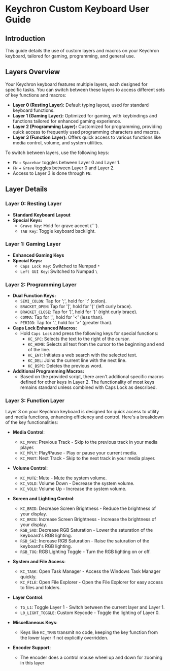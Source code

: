 # Keychron Custom Keyboard User Guide

## Introduction
This guide details the use of custom layers and macros on your Keychron keyboard, tailored for gaming, programming, and general use.

## Layers Overview
Your Keychron keyboard features multiple layers, each designed for specific tasks. You can switch between these layers to access different sets of key functions and macros:

- **Layer 0 (Resting Layer):** Default typing layout, used for standard keyboard functions.
- **Layer 1 (Gaming Layer):** Optimized for gaming, with keybindings and functions tailored for enhanced gaming experience.
- **Layer 2 (Programming Layer):** Customized for programming, providing quick access to frequently used programming characters and macros.
- **Layer 3 (Function Layer):** Offers quick access to various functions like media control, volume, and system utilities.

To switch between layers, use the following keys:
- `FN` + `Spacebar` toggles between Layer 0 and Layer 1.
- `FN` + `Grave` toggles between Layer 0 and Layer 2.
- Access to Layer 3 is done through `FN`.


## Layer Details

### Layer 0: Resting Layer
- **Standard Keyboard Layout**
- **Special Keys:**
  - `Grave Key`: Hold for grave accent (```).
  - `TAB Key`: Toggle keyboard backlight.

### Layer 1: Gaming Layer
- **Enhanced Gaming Keys**
- **Special Keys:**
  - `Caps Lock Key`: Switched to Numpad `*`
  - `Left GUI Key`: Switched to Numpad `\`
  
### Layer 2: Programming Layer
- **Dual Function Keys:**
  - `SEMI_COLON`: Tap for ';', hold for ':' (colon).
  - `BRACKET_OPEN`: Tap for '[', hold for '{' (left curly brace).
  - `BRACKET_CLOSE`: Tap for ']', hold for '}' (right curly brace).
  - `COMMA`: Tap for ',', hold for '<' (less than).
  - `PERIOD`: Tap for '.', hold for '>' (greater than).
- **Caps Lock Enhanced Macros:**
  - Hold `Caps Lock` and press the following keys for special functions:
    - `KC_SPC`: Selects the text to the right of the cursor.
    - `KC_HOME`: Selects all text from the cursor to the beginning and end of the line.
    - `KC_ENT`: Initiates a web search with the selected text.
    - `KC_DEL`: Joins the current line with the next line.
    - `KC_BSPC`: Deletes the previous word.
- **Additional Programming Macros:**
  - Based on the provided script, there aren't additional specific macros defined for other keys in Layer 2. The functionality of most keys remains standard unless combined with Caps Lock as described.

### Layer 3: Function Layer

Layer 3 on your Keychron keyboard is designed for quick access to utility and media functions, enhancing efficiency and control. Here's a breakdown of the key functionalities:

- **Media Control**:
  - `KC_MPRV`: Previous Track - Skip to the previous track in your media player.
  - `KC_MPLY`: Play/Pause - Play or pause your current media.
  - `KC_MNXT`: Next Track - Skip to the next track in your media player.

- **Volume Control**:
  - `KC_MUTE`: Mute - Mute the system volume.
  - `KC_VOLD`: Volume Down - Decrease the system volume.
  - `KC_VOLU`: Volume Up - Increase the system volume.

- **Screen and Lighting Control**:
  - `KC_BRID`: Decrease Screen Brightness - Reduce the brightness of your display.
  - `KC_BRIU`: Increase Screen Brightness - Increase the brightness of your display.
  - `RGB_SAD`: Decrease RGB Saturation - Lower the saturation of the keyboard's RGB lighting.
  - `RGB_SAI`: Increase RGB Saturation - Raise the saturation of the keyboard's RGB lighting.
  - `RGB_TOG`: RGB Lighting Toggle - Turn the RGB lighting on or off.

- **System and File Access**:
  - `KC_TASK`: Open Task Manager - Access the Windows Task Manager quickly.
  - `KC_FILE`: Open File Explorer - Open the File Explorer for easy access to files and folders.

- **Layer Control**:
  - `TG_L1`: Toggle Layer 1 - Switch between the current layer and Layer 1.
  - `L0_LIGHT_TOGGLE`: Custom Keycode - Toggle the lighting of Layer 0.

- **Miscellaneous Keys**:
  - Keys like `KC_TRNS` transmit no code, keeping the key function from the lower layer if not explicitly overridden.

- **Encoder Support**:
  - The encoder does a control mouse wheel up and down for zooming in this layer

